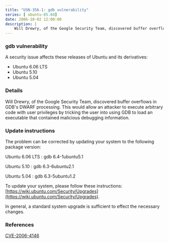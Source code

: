 ```yaml
---
title: "USN-356-1: gdb vulnerability"
series: [ ubuntu-05.04]
date: 2006-10-02 12:00:00
description: |
    Will Drewry, of the Google Security Team, discovered buffer overflows in GDB&#39;s DWARF processing.  This would allow an attacker to execute arbitrary code with user privileges by tricking the user into using GDB to load an executable that contained malicious debugging information.
--- 
```

 
### gdb vulnerability

A security issue affects these releases of Ubuntu and its derivatives:

* Ubuntu 6.06 LTS
* Ubuntu 5.10
* Ubuntu 5.04

### Details

Will Drewry, of the Google Security Team, discovered buffer overflows in GDB&#39;s DWARF processing. This would allow an attacker to execute arbitrary code with user privileges by tricking the user into using GDB to load an executable that contained malicious debugging information.

### Update instructions

The problem can be corrected by updating your system to the following package version:

Ubuntu 6.06 LTS
 : gdb <span>6.4-1ubuntu5.1</span>

Ubuntu 5.10
 : gdb <span>6.3-6ubuntu2.1</span>

Ubuntu 5.04
 : gdb <span>6.3-5ubuntu1.2</span>

To update your system, please follow these instructions: [https://wiki.ubuntu.com/Security/Upgrades](https://wiki.ubuntu.com/Security/Upgrades).

In general, a standard system upgrade is sufficient to effect the necessary changes.

### References

 [CVE-2006-4146](http://people.ubuntu.com/~ubuntu-security/cve/CVE-2006-4146)
 
